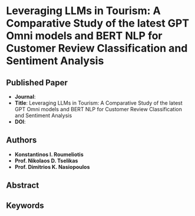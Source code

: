 # Leveraging LLMs in Tourism: A Comparative Study of the latest GPT Omni models and BERT NLP for Customer Review Classification and Sentiment Analysis

## Published Paper
* **Journal**: 
* **Title**: Leveraging LLMs in Tourism: A Comparative Study of the latest GPT Omni models and BERT NLP for Customer Review Classification and Sentiment Analysis
* **DOI**: 

## Authors
* **Konstantinos I. Roumeliotis**
* **Prof. Nikolaos D. Tselikas**
* **Prof. Dimitrios K. Nasiopoulos**

## Abstract

## Keywords
